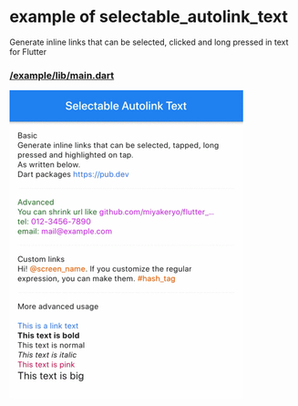 # example of selectable_autolink_text

Generate inline links that can be selected, clicked and long pressed in text for Flutter

### [/example/lib/main.dart](https://github.com/housmart/flutter_selectable_autolink_text/tree/master/example/lib/main.dart)

![Example](https://github.com/housmart/flutter_selectable_autolink_text/raw/master/example/screen.gif)
